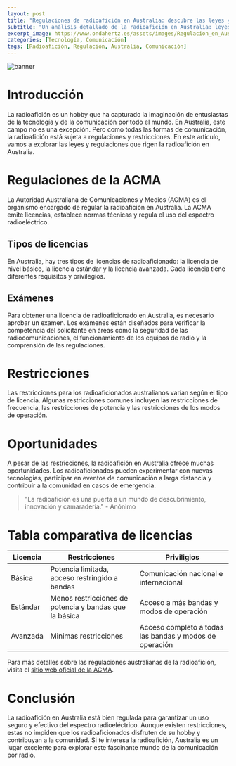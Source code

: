 ```yaml
---
layout: post
title: "Regulaciones de radioafición en Australia: descubre las leyes y restricciones"
subtitle: "Un análisis detallado de la radioafición en Australia: leyes, regulaciones, restricciones y oportunidades."
excerpt_image: https://www.ondahertz.es/assets/images/Regulacion_en_Australia.png
categories: [Tecnología, Comunicación]
tags: [Radioafición, Regulación, Australia, Comunicación]
---
```


![banner](https://www.ondahertz.es/assets/images/Regulacion_en_Australia.png "Infografía sobre las leyes y regulaciones de la radioafición en Australia, destacando restricciones y requisitos para operadores.")

# Introducción

La radioafición es un hobby que ha capturado la imaginación de entusiastas de la tecnología y de la comunicación por todo el mundo. En Australia, este campo no es una excepción. Pero como todas las formas de comunicación, la radioafición está sujeta a regulaciones y restricciones. En este artículo, vamos a explorar las leyes y regulaciones que rigen la radioafición en Australia.

# Regulaciones de la ACMA

La Autoridad Australiana de Comunicaciones y Medios (ACMA) es el organismo encargado de regular la radioafición en Australia. La ACMA emite licencias, establece normas técnicas y regula el uso del espectro radioeléctrico.

## Tipos de licencias

En Australia, hay tres tipos de licencias de radioaficionado: la licencia de nivel básico, la licencia estándar y la licencia avanzada. Cada licencia tiene diferentes requisitos y privilegios.

## Exámenes

Para obtener una licencia de radioaficionado en Australia, es necesario aprobar un examen. Los exámenes están diseñados para verificar la competencia del solicitante en áreas como la seguridad de las radiocomunicaciones, el funcionamiento de los equipos de radio y la comprensión de las regulaciones.

# Restricciones

Las restricciones para los radioaficionados australianos varían según el tipo de licencia. Algunas restricciones comunes incluyen las restricciones de frecuencia, las restricciones de potencia y las restricciones de los modos de operación.

# Oportunidades

A pesar de las restricciones, la radioafición en Australia ofrece muchas oportunidades. Los radioaficionados pueden experimentar con nuevas tecnologías, participar en eventos de comunicación a larga distancia y contribuir a la comunidad en casos de emergencia.

> "La radioafición es una puerta a un mundo de descubrimiento, innovación y camaradería." - Anónimo

# Tabla comparativa de licencias

|Licencia|Restricciones|Priviligios|
|---|---|---|
|Básica|Potencia limitada, acceso restringido a bandas|Comunicación nacional e internacional|
|Estándar|Menos restricciones de potencia y bandas que la básica|Acceso a más bandas y modos de operación|
|Avanzada|Minimas restricciones|Acceso completo a todas las bandas y modos de operación|

Para más detalles sobre las regulaciones australianas de la radioafición, visita el [sitio web oficial de la ACMA](https://www.acma.gov.au/amateur-radio-licences).

# Conclusión

La radioafición en Australia está bien regulada para garantizar un uso seguro y efectivo del espectro radioeléctrico. Aunque existen restricciones, estas no impiden que los radioaficionados disfruten de su hobby y contribuyan a la comunidad. Si te interesa la radioafición, Australia es un lugar excelente para explorar este fascinante mundo de la comunicación por radio.
